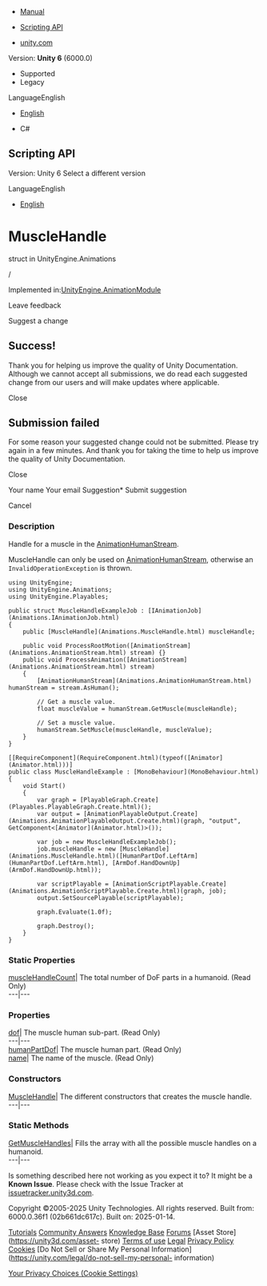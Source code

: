 [ ]()

  * [Manual](../Manual/index.html)
  * [Scripting API](../ScriptReference/index.html)

  * [unity.com](https://unity.com/)

Version: **Unity 6** (6000.0)

  * Supported
  * Legacy

LanguageEnglish

  * [English]()

  * C#

[ ](https://docs.unity3d.com)

## Scripting API

Version: Unity 6 Select a different version

LanguageEnglish

  * [English]()

# MuscleHandle

struct in UnityEngine.Animations

/

Implemented in:[UnityEngine.AnimationModule](UnityEngine.AnimationModule.html)

Leave feedback

Suggest a change

## Success!

Thank you for helping us improve the quality of Unity Documentation. Although
we cannot accept all submissions, we do read each suggested change from our
users and will make updates where applicable.

Close

## Submission failed

For some reason your suggested change could not be submitted. Please <a>try
again</a> in a few minutes. And thank you for taking the time to help us
improve the quality of Unity Documentation.

Close

Your name Your email Suggestion* Submit suggestion

Cancel

[ ]()

### Description

Handle for a muscle in the
[AnimationHumanStream](Animations.AnimationHumanStream.html).

MuscleHandle can only be used on
[AnimationHumanStream](Animations.AnimationHumanStream.html), otherwise an
`InvalidOperationException` is thrown.

    
    
    using UnityEngine;
    using UnityEngine.Animations;
    using UnityEngine.Playables;  
      
    public struct MuscleHandleExampleJob : [IAnimationJob](Animations.IAnimationJob.html)
    {
        public [MuscleHandle](Animations.MuscleHandle.html) muscleHandle;  
      
        public void ProcessRootMotion([AnimationStream](Animations.AnimationStream.html) stream) {}
        public void ProcessAnimation([AnimationStream](Animations.AnimationStream.html) stream)
        {
            [AnimationHumanStream](Animations.AnimationHumanStream.html) humanStream = stream.AsHuman();  
      
            // Get a muscle value.
            float muscleValue = humanStream.GetMuscle(muscleHandle);  
      
            // Set a muscle value.
            humanStream.SetMuscle(muscleHandle, muscleValue);
        }
    }  
      
    [[RequireComponent](RequireComponent.html)(typeof([Animator](Animator.html)))]
    public class MuscleHandleExample : [MonoBehaviour](MonoBehaviour.html)
    {
        void Start()
        {
            var graph = [PlayableGraph.Create](Playables.PlayableGraph.Create.html)();
            var output = [AnimationPlayableOutput.Create](Animations.AnimationPlayableOutput.Create.html)(graph, "output", GetComponent<[Animator](Animator.html)>());  
      
            var job = new MuscleHandleExampleJob();
            job.muscleHandle = new [MuscleHandle](Animations.MuscleHandle.html)([HumanPartDof.LeftArm](HumanPartDof.LeftArm.html), [ArmDof.HandDownUp](ArmDof.HandDownUp.html));  
      
            var scriptPlayable = [AnimationScriptPlayable.Create](Animations.AnimationScriptPlayable.Create.html)(graph, job);
            output.SetSourcePlayable(scriptPlayable);  
      
            graph.Evaluate(1.0f);  
      
            graph.Destroy();
        }
    }
    

### Static Properties

[muscleHandleCount](Animations.MuscleHandle-muscleHandleCount.html)| The total
number of DoF parts in a humanoid. (Read Only)  
---|---  
  
### Properties

[dof](Animations.MuscleHandle-dof.html)| The muscle human sub-part. (Read
Only)  
---|---  
[humanPartDof](Animations.MuscleHandle-humanPartDof.html)| The muscle human
part. (Read Only)  
[name](Animations.MuscleHandle-name.html)| The name of the muscle. (Read Only)  
  
### Constructors

[MuscleHandle](Animations.MuscleHandle-ctor.html)| The different constructors
that creates the muscle handle.  
---|---  
  
### Static Methods

[GetMuscleHandles](Animations.MuscleHandle.GetMuscleHandles.html)| Fills the
array with all the possible muscle handles on a humanoid.  
---|---  
  
Is something described here not working as you expect it to? It might be a
**Known Issue**. Please check with the Issue Tracker at
[issuetracker.unity3d.com](https://issuetracker.unity3d.com).

Copyright ©2005-2025 Unity Technologies. All rights reserved. Built from:
6000.0.36f1 (02b661dc617c). Built on: 2025-01-14.

[Tutorials](https://unity3d.com/learn) [Community
Answers](https://answers.unity3d.com) [Knowledge
Base](https://support.unity3d.com/hc/en-us)
[Forums](https://forum.unity3d.com) [Asset Store](https://unity3d.com/asset-
store) [Terms of use](https://docs.unity3d.com/Manual/TermsOfUse.html)
[Legal](https://unity.com/legal) [Privacy
Policy](https://unity.com/legal/privacy-policy)
[Cookies](https://unity.com/legal/cookie-policy) [Do Not Sell or Share My
Personal Information](https://unity.com/legal/do-not-sell-my-personal-
information)

[Your Privacy Choices (Cookie Settings)](javascript:void\(0\);)

